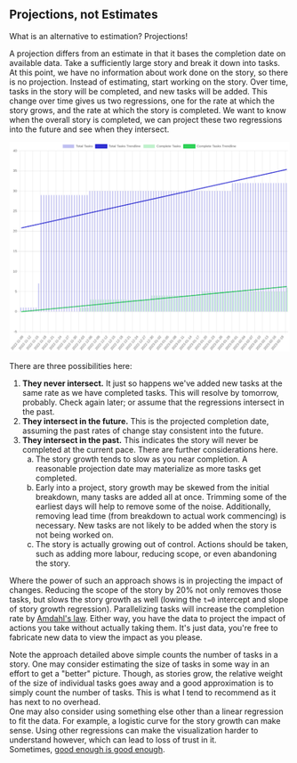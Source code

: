 Projections, not Estimates
--------------------------

What is an alternative to estimation? Projections!

A projection differs from an estimate in that it bases the completion date on available data. Take a sufficiently large story and break it down into tasks. At this point, we have no information about work done on the story, so there is no projection. Instead of estimating, start working on the story. Over time, tasks in the story will be completed, and new tasks will be added. This change over time gives us two regressions, one for the rate at which the story grows, and the rate at which the story is completed. We want to know when the overall story is completed, we can project these two regressions into the future and see when they intersect.

![example regressions](regressions.png)

There are three possibilities here:

1. **They never intersect.** It just so happens we've added new tasks at the same rate as we have completed tasks. This will resolve by tomorrow, probably. Check again later; or assume that the regressions intersect in the past.
2. **They intersect in the future.** This is the projected completion date, assuming the past rates of change stay consistent into the future.
3. **They intersect in the past.** This indicates the story will never be completed at the current pace. There are further considerations here.
    <ol type="a">
        <li>The story growth tends to slow as you near completion. A reasonable projection date may materialize as more tasks get completed.
        <li>Early into a project, story growth may be skewed from the initial breakdown, many tasks are added all at once. Trimming some of the earliest days will help to remove some of the noise. Additionally, removing lead time (from breakdown to actual work commencing) is necessary. New tasks are not likely to be added when the story is not being worked on.
        <li>The story is actually growing out of control. Actions should be taken, such as adding more labour, reducing scope, or even abandoning the story.
    </ol>

Where the power of such an approach shows is in projecting the impact of changes. Reducing the scope of the story by 20% not only removes those tasks, but slows the story growth as well (lowing the `t=0` intercept and slope of story growth regression). Parallelizing tasks will increase the completion rate by [Amdahl's law](https://en.wikipedia.org/wiki/Amdahl%27s_law). Either way, you have the data to project the impact of actions you take without actually taking them. It's just data, you're free to fabricate new data to view the impact as you please.

Note the approach detailed above simple counts the number of tasks in a story. One may consider estimating the size of tasks in some way in an effort to get a "better" picture. Though, as stories grow, the relative weight of the size of individual tasks goes away and a good approximation is to simply count the number of tasks. This is what I tend to recommend as it has next to no overhead.  
One may also consider using something else other than a linear regression to fit the data. For example, a logistic curve for the story growth can make sense. Using other regressions can make the visualization harder to understand however, which can lead to loss of trust in it.  
Sometimes, [good enough is good enough](/principles/good-enough/).
